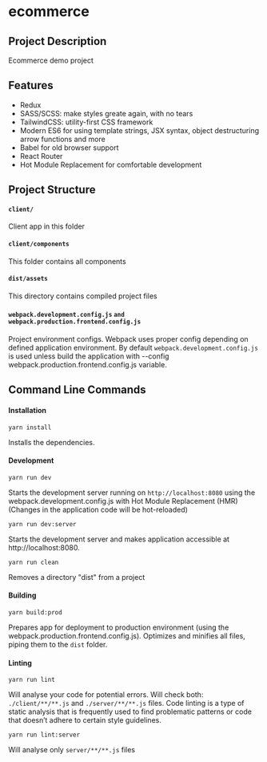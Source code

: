 # ecommerce

## Project Description
Ecommerce demo project

## Features

* Redux
* SASS/SCSS: make styles greate again, with no tears
* TailwindCSS: utility-first CSS framework
* Modern ES6 for using template strings, JSX syntax, object destructuring arrow functions and more
* Babel for old browser support
* React Router
* Hot Module Replacement for comfortable development

## Project Structure

#### `client/`

Client app in this folder

#### `client/components`

This folder contains all components

#### `dist/assets`
This directory contains compiled project files

#### `webpack.development.config.js` `and webpack.production.frontend.config.js`
Project environment configs. Webpack uses proper config depending on defined application environment.
By default `webpack.development.config.js` is used unless build the application with --config webpack.production.frontend.config.js variable.


## Command Line Commands

#### Installation

```Shell
yarn install
```
Installs the dependencies.

#### Development

```Shell
yarn run dev
```

Starts the development server running on `http://localhost:8080` using the webpack.development.config.js with Hot Module Replacement (HMR) (Changes in the application code will be hot-reloaded)

```Shell
yarn run dev:server
```

Starts the development server and makes application accessible at http://localhost:8080.

```Shell
yarn run clean
```
Removes a directory "dist" from a project

#### Building

```Shell
yarn build:prod
```

Prepares app for deployment to production environment (using the webpack.production.frontend.config.js). Optimizes and minifies all files, piping them to the `dist` folder.

#### Linting

```Shell
yarn run lint
```
Will analyse your code for potential errors. Will check both: `./client/**/**.js` and `./server/**/**.js` files.
Code linting is a type of static analysis that is frequently used to find problematic patterns or code that doesn’t adhere to certain style guidelines.


```Shell
yarn run lint:server
```

Will analyse only  `server/**/**.js` files